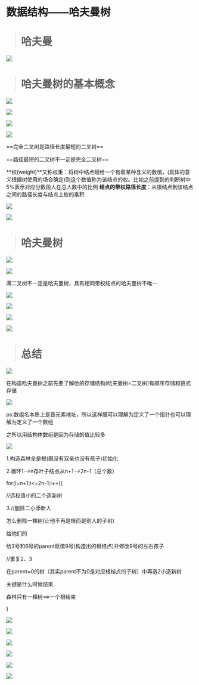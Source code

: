 数据结构——哈夫曼树
==========

> 哈夫曼
> ===

![](https://i0.hdslb.com/bfs/article/373059c70b15bebddeb1e8cfd28dd6e592156120.png)

> 哈夫曼树的基本概念
> =========

![](https://i0.hdslb.com/bfs/article/ca83063715839f02b4636e4c0cab22242808581d.png)

![](https://i0.hdslb.com/bfs/article/b7db399dea686e7e135eec71bc14a79b3fcf5be7.png)

![](https://i0.hdslb.com/bfs/article/fab50c207b15c45e2e6d197a50496c7cb4708828.png)

![](https://i0.hdslb.com/bfs/article/31c4273d36136c6cc7480ce73eb94aa75723afcb.png)

==完全二叉树是路径长度最短的二叉树==

==路径最短的二叉树不一定是完全二叉树==



**权(weight)**又称权重：将树中结点赋给一个有着某种含义的数值，(具体的意义根据树使用的场合确定)则这个数值称为该结点的权。比如之前提到的判断树中5%表示对应分数段人在总人数中的比例
**结点的带权路径长度**：从根结点到该结点之间的路径长度与结点上权的乘积

![](https://i0.hdslb.com/bfs/article/9e9931cc1436f058f38ceaa63268f66fde7cb171.png)

![](https://i0.hdslb.com/bfs/article/fbe4446f2551cbaef88f872668bee75b7c47e7f6.png)

> 哈夫曼树 
> ====

![](https://i0.hdslb.com/bfs/article/3f8e70d25173e4af11dff60f80d6df721100d8b3.png)

![](https://i0.hdslb.com/bfs/article/1416c26245830d9bfe19ba839c5defe9565d5b41.png)

满二叉树不一定是哈夫曼树，具有相同带权结点的哈夫曼树不唯一

![](https://i0.hdslb.com/bfs/article/c36767d881011d6f72566183356dc7dc0a58c452.png)

![](https://i0.hdslb.com/bfs/article/2a38d01b34e2f100f42d2573f4aed1784b34f89e.png)

![](https://i0.hdslb.com/bfs/article/c9490ac8dad697651c1a2e666136ada61defd700.png)

![](https://i0.hdslb.com/bfs/article/e25be4833bd834c5cafeecbd21dca84fdc672de8.png)

> 总结
> ==

![](https://i0.hdslb.com/bfs/article/8cb1e93bc227e3e3774c0866095dadf56e21f9b4.png)

在构造哈夫曼树之前先要了解他的存储结构(哈夫曼树=二叉树)有顺序存储和链式存储

![](https://i0.hdslb.com/bfs/article/2049bcf8342bb74b3a9201352e00b45d6088116d.png)

ps:数组名本质上是首元素地址，所以这样既可以理解为定义了一个指针也可以理解为定义了一个数组

之所以用结构体数组是因为存储的值比较多

![](https://i0.hdslb.com/bfs/article/a25ea21565569494dfbc0e71100d3cbd4f2e97cb.png)

1.构造森林全是根(既没有双亲也没有孩子)初始化

2.循环1-->n存叶子结点从n+1-->2n-1（总个数）

for(i=n+1;i<=2n-1;i++){

//选权值小的二个造新树

3.//删除二小添新人

怎么删除一棵树(让他不再是根而是别人的子树)

给他们的

给3号和6号的parent赋值9号(构造出的根结点)并修改9号的左右孩子

//重复2、3 

在parent=0的树（其实parent不为0是对应根结点的子树）中再选2小造新树

关键是什么时候结束

森林只有一棵树==>一个根结束

}

![](https://i0.hdslb.com/bfs/article/8af9821a65f9599c0d132241a2fe1e2651180509.png)

![](https://i0.hdslb.com/bfs/article/55ee4baedf22e86efa318127c5756d590c9bf0c7.png)

![](https://i0.hdslb.com/bfs/article/0ff4315c9679bb585df19271031fa17f7ba74bd2.png)

![](https://i0.hdslb.com/bfs/article/27ba3f041babf082eb8f762db6af132741b6344a.png)

![](https://i0.hdslb.com/bfs/article/9ab781a7833a046e41b71bcfcb3d3332c0076f00.png)

![](https://i0.hdslb.com/bfs/article/863b20035e397e4a620ae6e24061412fd014b6a8.png)

  

